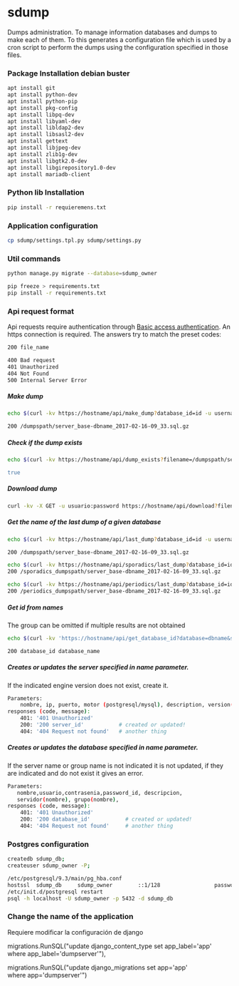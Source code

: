 # sdump
Dumps administration. To manage information databases and dumps to make each of them. To this generates a configuration file which is used by a cron script to perform the dumps using the configuration specified in those files.

### Package Installation debian buster
```bash
apt install git
apt install python-dev
apt install python-pip
apt install pkg-config
apt install libpq-dev
apt install libyaml-dev
apt install libldap2-dev
apt install libsasl2-dev
apt install gettext
apt install libjpeg-dev
apt install zlib1g-dev
apt install libgtk2.0-dev
apt install libgirepository1.0-dev
apt install mariadb-client
```

### Python lib Installation
```bash
pip install -r requieremens.txt
```

### Application configuration
```bash
cp sdump/settings.tpl.py sdump/settings.py
```

### Util commands
```bash
python manage.py migrate --database=sdump_owner

pip freeze > requirements.txt
pip install -r requirements.txt
```

### Api request format
Api requests require authentication through [Basic access authentication](https://en.wikipedia.org/wiki/Basic_access_authentication). An https connection is required.
The answers try to match the preset codes:
```bash
200 file_name

400 Bad request
401 Unauthorized
404 Not Found
500 Internal Server Error
```

##### Make dump
```bash
echo $(curl -kv https://hostname/api/make_dump?database_id=id -u username:password)

200 /dumpspath/server_base-dbname_2017-02-16-09_33.sql.gz
```
##### Check if the dump exists
```bash
echo $(curl -kv https://hostname/api/dump_exists?filename=/dumpspath/server_base-dbname_2017-02-16-09_33.sql.gz -u username:password)" 

true
```
##### Download dump
```bash
curl -kv -X GET -u usuario:password https://hostname/api/download?filename=/dumpspath/server_base-dbname_2017-02-16-09_33.sql.gz > /tmp/server_base-dbname_2017-02-16-09_33.sql.gz

```
##### Get the name of the last dump of a given database
```bash
echo $(curl -kv https://hostname/api/last_dump?database_id=id -u username:password)

200 /dumpspath/server_base-dbname_2017-02-16-09_33.sql.gz
```
```bash
echo $(curl -kv https://hostname/api/sporadics/last_dump?database_id=id -u username:password)
200 /sporadics_dumpspath/server_base-dbname_2017-02-16-09_33.sql.gz
```
```bash
echo $(curl -kv https://hostname/api/periodics/last_dump?database_id=id -u username:password)
200 /periodics_dumpspath/server_base-dbname_2017-02-16-09_33.sql.gz
```

##### Get id from names
The group can be omitted if multiple results are not obtained
```bash
echo $(curl -kv 'https://hostname/api/get_database_id?database=dbname&server=server&group=migroup' -u username:password)

200 database_id database_name
```

##### Creates or updates the server specified in name parameter.
If the indicated engine version does not exist, create it.
```bash
Parameters: 
    nombre, ip, puerto, motor (postgresql/mysql), description, version(9.4, 8.4,..)
responses (code, message):
    401: '401 Unauthorized'
    200: '200 server_id'           # created or updated!
    404: '404 Request not found'   # another thing
```

##### Creates or updates the database specified in name parameter.
If the server name or group name is not indicated it is not updated,
if they are indicated and do not exist it gives an error.
```bash
Parameters: 
   nombre,usuario,contrasenia,password_id, descripcion,
   servidor(nombre), grupo(nombre), 
responses (code, message):
    401: '401 Unauthorized'
    200: '200 database_id'           # created or updated!
    404: '404 Request not found'     # another thing
```

### Postgres configuration
```bash
createdb sdump_db;
createuser sdump_owner -P;

/etc/postgresql/9.3/main/pg_hba.conf
hostssl  sdump_db     sdump_owner        ::1/128                 password
/etc/init.d/postgresql restart
psql -h localhost -U sdump_owner -p 5432 -d sdump_db
```

### Change the name of the application
Requiere modificar la configuración de django

migrations.RunSQL("update django_content_type set app_label='app' \
 where app_label='dumpserver'"),

migrations.RunSQL("update django_migrations set app='app' \
 where app='dumpserver'")


